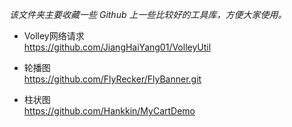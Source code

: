 *该文件夹主要收藏一些 Github 上一些比较好的工具库，方便大家使用。*

- Volley网络请求  
https://github.com/JiangHaiYang01/VolleyUtil

- 轮播图   
https://github.com/FlyRecker/FlyBanner.git

- 柱状图   
https://github.com/Hankkin/MyCartDemo
